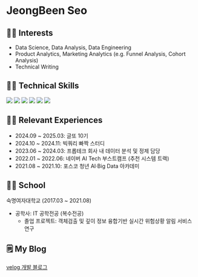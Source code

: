 # JeongBeen Seo

## 🙆‍♀️ Interests
- Data Science, Data Analysis, Data Engineering
- Product Analytics, Marketing Analytics (e.g. Funnel Analysis, Cohort Analysis)
- Technical Writing

## 👩‍💻 Technical Skills
<img src="https://img.shields.io/badge/Google BigQuery-669DF6?style=flat-square&logo=Google BigQuery&logoColor=white"> <img src="https://img.shields.io/badge/Microsoft SQL Server-CC2927?style=flat-square&logo=microsoftsqlserver&logoColor=white"/> <img src="https://img.shields.io/badge/Python-3776AB?style=flat-square&logo=Python&logoColor=white"/> <img src="https://img.shields.io/badge/Pandas-150458?style=flat-square&logo=Pandas&logoColor=white"/> <img src="https://img.shields.io/badge/plotly-3F4F75.svg?style=plat-sqaure&logo=plotly&logoColor=white"/> <img src="https://img.shields.io/badge/Scikit Learn-F7931E?style=flat-square&logo=scikitlearn&logoColor=white"/> 

## 🚶‍♀️ Relevant Experiences
- 2024.09 ~ 2025.03: 글또 10기
- 2024.10 ~ 2024.11: 빅쿼리 빠짝 스터디
- 2023.06 ~ 2024.03: 프롭테크 회사 내 데이터 분석 및 정제 담당
- 2022.01 ~ 2022.06: 네이버 AI Tech 부스트캠프 (추천 시스템 트랙)
- 2021.08 ~ 2021.10: 포스코 청년 AI·Big Data 아카데미

## 👩‍🎓 School
숙명여자대학교 (2017.03 ~ 2021.08)
- 공학사: IT 공학전공 (복수전공)
  - 졸업 프로젝트: 객체검출 및 깊이 정보 융합기반 실시간 위험상황 알림 서비스 연구
 
## 🗒️ My Blog
[velog 개발 블로그](https://velog.io/@claire1125/posts)  

